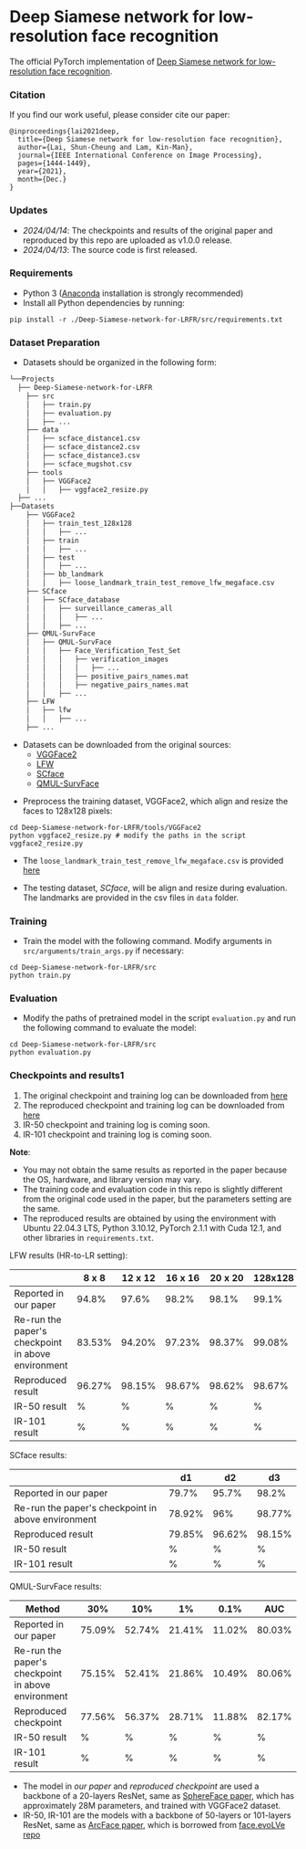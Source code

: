 # Deep Siamese network for low-resolution face recognition

The official PyTorch implementation of [Deep Siamese network for low-resolution face recognition](https://ieeexplore.ieee.org/document/9689459).

### Citation
If you find our work useful, please consider cite our paper:
```
@inproceedings{lai2021deep,
  title={Deep Siamese network for low-resolution face recognition},
  author={Lai, Shun-Cheung and Lam, Kin-Man},
  journal={IEEE International Conference on Image Processing},
  pages={1444-1449},
  year={2021},
  month={Dec.}
}
```

### Updates
- *2024/04/14*: The checkpoints and results of the original paper and reproduced by this repo are uploaded as v1.0.0 release.
- *2024/04/13*: The source code is first released.

### Requirements
- Python 3 ([Anaconda](https://www.anaconda.com) installation is strongly recommended)
- Install all Python dependencies by running: 
```
pip install -r ./Deep-Siamese-network-for-LRFR/src/requirements.txt
```

### Dataset Preparation
* Datasets should be organized in the following form:
```markdown
└──Projects
  ├── Deep-Siamese-network-for-LRFR
    ├── src
    │   ├── train.py
    │   ├── evaluation.py 
    │   ├── ...
    ├── data
    │   ├── scface_distance1.csv
    │   ├── scface_distance2.csv
    │   ├── scface_distance3.csv
    │   ├── scface_mugshot.csv
    ├── tools
    │   ├── VGGFace2
    │   │   ├── vggface2_resize.py
  ├── ...
├──Datasets
    ├── VGGFace2
    │   ├── train_test_128x128
    │   │   ├── ...
    │   ├── train
    │   │   ├── ...
    │   ├── test
    │   │   ├── ...
    │   ├── bb_landmark
    │   │   ├── loose_landmark_train_test_remove_lfw_megaface.csv
    ├── SCface
    │   ├── SCface_database
    │   │   ├── surveillance_cameras_all
    │   │   │   ├── ...
    │   │   ├── ...
    ├── QMUL-SurvFace
    │   ├── QMUL-SurvFace
    │   │   ├── Face_Verification_Test_Set
    │   │   │   ├── verification_images
    │   │   │   │   ├── ...
    │   │   │   ├── positive_pairs_names.mat
    │   │   │   ├── negative_pairs_names.mat
    │   │   ├── ...
    ├── LFW
    │   ├── lfw
    │   │   ├── ...
    ├── ...
```
- Datasets can be downloaded from the original sources:
  - [VGGFace2](https://www.robots.ox.ac.uk/~vgg/data/vgg_face2/)
  - [LFW](http://vis-www.cs.umass.edu/lfw/)
  - [SCface](https://www.scface.org/)
  - [QMUL-SurvFace](https://qmul-survface.github.io/)

* Preprocess the training dataset, VGGFace2, which align and resize the faces to 128x128 pixels:
```shell
cd Deep-Siamese-network-for-LRFR/tools/VGGFace2
python vggface2_resize.py # modify the paths in the script vggface2_resize.py
```
 * The `loose_landmark_train_test_remove_lfw_megaface.csv` is provided [here](https://github.com/johnnysclai/Deep-Siamese-network-for-LRFR/releases/download/v1.0.0/loose_landmark_train_test_remove_lfw_megaface.csv)

* The testing dataset, *SCface*, will be align and resize during evaluation. The landmarks are provided in the csv files in `data` folder. 

### Training
* Train the model with the following command. Modify arguments in `src/arguments/train_args.py` if necessary:
```shell
cd Deep-Siamese-network-for-LRFR/src
python train.py
```

### Evaluation
* Modify the paths of pretrained model in the script `evaluation.py` and run the following command to evaluate the model:
```shell
cd Deep-Siamese-network-for-LRFR/src
python evaluation.py
```

### Checkpoints and results1
1. The original checkpoint and training log can be downloaded from [here](https://github.com/johnnysclai/Deep-Siamese-network-for-LRFR/releases/download/v1.0.0/original_paper_checkpoint.zip)
2. The reproduced checkpoint and training log can be downloaded from [here](https://github.com/johnnysclai/Deep-Siamese-network-for-LRFR/releases/download/v1.0.0/v1.0.0-reproduced_checkpoint.zip)
3. IR-50 checkpoint and training log is coming soon.
4. IR-101 checkpoint and training log is coming soon.

**Note**: 
- You may not obtain the same results as reported in the paper because the OS, hardware, and library version may vary.
- The training code and evaluation code in this repo is slightly different from the original code used in the paper, but the parameters setting are the same.
- The reproduced results are obtained by using the environment with Ubuntu 22.04.3 LTS, Python 3.10.12, PyTorch 2.1.1 with Cuda 12.1, and other libraries in `requirements.txt`.

LFW results (HR-to-LR setting):

|                                                    | 8 x 8  | 12 x 12 | 16 x 16 | 20 x 20 | 128x128 |
|----------------------------------------------------|--------|---------|---------|---------|---------|
| Reported in our paper                              | 94.8%  | 97.6%   | 98.2%   | 98.1%   | 99.1%   |
| Re-run the paper's checkpoint in above environment | 83.53% | 94.20%  | 97.23%  | 98.37%  | 99.08%  |
| Reproduced result                                  | 96.27% | 98.15%  | 98.67%  | 98.62%  | 98.67%  |
| IR-50 result                                       | %      | %       | %       | %       | %       |
| IR-101 result                                      | %      | %       | %       | %       | %       |

SCface results:

|                                                    | d1     | d2     | d3     |
|----------------------------------------------------|--------|--------|--------|
| Reported in our paper                              | 79.7%  | 95.7%  | 98.2%  |
| Re-run the paper's checkpoint in above environment | 78.92% | 96%    | 98.77% |
| Reproduced result                                  | 79.85% | 96.62% | 98.15% |
| IR-50 result                                       | %      | %      | %      |
| IR-101 result                                      | %      | %      | %      |

QMUL-SurvFace results:

| Method                                             | 30%    | 10%    | 1%     | 0.1%   | AUC    |
|----------------------------------------------------|--------|--------|--------|--------|--------|
| Reported in our paper                              | 75.09% | 52.74% | 21.41% | 11.02% | 80.03% |
| Re-run the paper's checkpoint in above environment | 75.15% | 52.41% | 21.86% | 10.49% | 80.06% |
| Reproduced checkpoint                              | 77.56% | 56.37% | 28.71% | 11.88% | 82.17% |
| IR-50 result                                       | %      | %      | %      | %      | %      |
| IR-101 result                                      | %      | %      | %      | %      | %      |

* The model in *our paper* and *reproduced checkpoint* are used a backbone of a 20-layers ResNet, same as [SphereFace paper](https://github.com/wy1iu/sphereface), which has approximately 28M parameters, and trained with VGGFace2 dataset.
* IR-50, IR-101 are the models with a backbone of 50-layers or 101-layers ResNet, same as [ArcFace paper](https://github.com/deepinsight/insightface), which is borrowed from [face.evoLVe repo](https://github.com/ZhaoJ9014/face.evoLVe)
